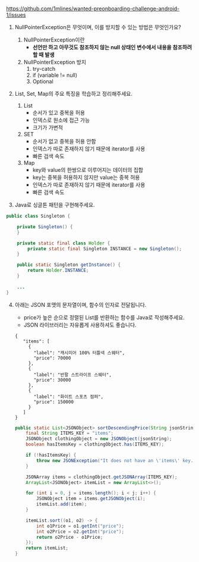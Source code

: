 https://github.com/1mlines/wanted-preonboarding-challenge-android-1/issues

1. NullPointerException은 무엇이며, 이를 방지할 수 있는 방법은 무엇인가요?
    1. NullPointerException이란
        - **선언만 하고 아무것도 참조하지 않는 null 상태인 변수에서 내용을 참조하려 할 때 발생**
    2. NullPointerException 방지
        1. try-catch
        2. if (variable != null)
        3. Optional

2. List, Set, Map의 주요 특징을 학습하고 정리해주세요.
    1. List
        - 순서가 있고 중복을 허용
        - 인덱스로 원소에 접근 가능
        - 크기가 가변적
    2. SET
        - 순서가 없고 중복을 허용 안함
        - 인덱스가 따로 존재하지 않기 때문에 iterator를 사용
        - 빠른 검색 속도
    3. Map
        - key와 value의 한쌍으로 이루어지는 데이터의 집합
        - key는 중복을 허용하지 않지만 value는 중복 허용
        - 인덱스가 따로 존재하지 않기 때문에 iterator를 사용
        - 빠른 검색 속도

3. Java로 싱글톤 패턴을 구현해주세요.

```java
public class Singleton {

	private Singleton() {
	}

	private static final class Holder {
		private static final Singleton INSTANCE = new Singleton();
	}

	public static Singleton getInstance() {
		return Holder.INSTANCE;
	}
 
	...
}
```

4. 아래는 JSON 포맷의 문자열이며, 함수의 인자로 전달됩니다.
    - price가 높은 순으로 정렬된 List를 반환하는 함수를 Java로 작성해주세요.
    - JSON 라이브러리는 자유롭게 사용하셔도 좋습니다.

    ```
    {
       "items": [
         {
           "label": "캐시미어 100% 터틀넥 스웨터",
           "price": 70000
         },
         {
           "label": "반팔 스트라이프 스웨터",
           "price": 30000
         },
         {
           "label": "화이트 스포츠 점퍼",
           "price": 150000
         }
       ]
    }
    
    ```
    ```java
    public static List<JSONObject> sortDescendingPrice(String jsonString) throws JSONException {
        final String ITEMS_KEY = "items";
        JSONObject clothingObject = new JSONObject(jsonString);
        boolean hasItemsKey = clothingObject.has(ITEMS_KEY);

        if (!hasItemsKey) {
            throw new JSONException("It does not have an \'items\' key.");
        }

        JSONArray items = clothingObject.getJSONArray(ITEMS_KEY);
        ArrayList<JSONObject> itemList = new ArrayList<>();

        for (int i = 0, j = items.length(); i < j; i++) {
            JSONObject item = items.getJSONObject(i);
            itemList.add(item);
        }

        itemList.sort((o1, o2) -> {
            int o1Price = o1.getInt("price");
            int o2Price = o2.getInt("price");
            return o2Price - o1Price;
        });
        return itemList;
    }
    ```